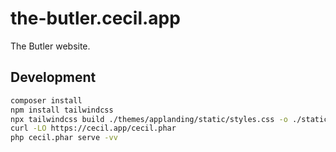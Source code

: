 # the-butler.cecil.app

The Butler website.

## Development

```bash
composer install
npm install tailwindcss
npx tailwindcss build ./themes/applanding/static/styles.css -o ./static/css/styles.css
curl -LO https://cecil.app/cecil.phar
php cecil.phar serve -vv
```
